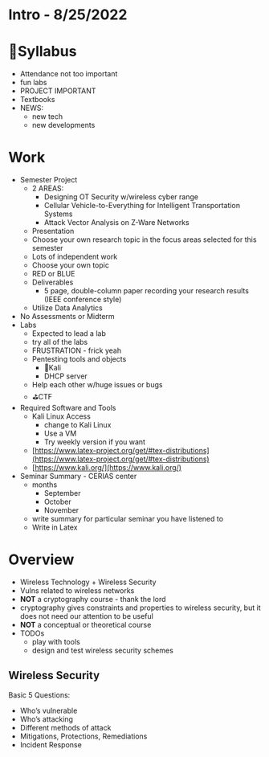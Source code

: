 # Intro - 8/25/2022

# 📃Syllabus

- Attendance not too important
- fun labs
- PROJECT IMPORTANT
- Textbooks
- NEWS:
    - new tech
    - new developments

# Work

- Semester Project
    - 2 AREAS:
        - Designing OT Security w/wireless cyber range
        - Cellular Vehicle-to-Everything for Intelligent Transportation Systems
        - Attack Vector Analysis on Z-Ware Networks
    - Presentation
    - Choose your own research topic in the focus areas selected for this semester
    - Lots of independent work
    - Choose your own topic
    - RED or BLUE
    - Deliverables
        - 5 page, double-column paper recording your research results (IEEE conference style)
    - Utilize Data Analytics
- No Assessments or Midterm
- Labs
    - Expected to lead a lab
    - try all of the labs
    - FRUSTRATION - frick yeah
    - Pentesting tools and objects
        - 🐲Kali
        - DHCP server
    - Help each other w/huge issues or bugs
    - ⛳CTF
- Required Software and Tools
    - Kali Linux Access
        - change to Kali Linux
        - Use a VM
        - Try weekly version if you want
    - [https://www.latex-project.org/get/#tex-distributions](https://www.latex-project.org/get/#tex-distributions)
    - [https://www.kali.org/](https://www.kali.org/)
- Seminar Summary - CERIAS center
    - months
        - September
        - October
        - November
    - write summary for particular seminar you have listened to
    - Write in Latex

# Overview

- Wireless Technology + Wireless Security
- Vulns related to wireless networks
- **NOT** a cryptography course - thank the lord
- cryptography gives constraints and properties to wireless security, but it does not need our attention to be useful
- **NOT** a conceptual or theoretical course
- TODOs
    - play with tools
    - design and test wireless security schemes

## Wireless Security

Basic 5 Questions:

- Who’s vulnerable
- Who’s attacking
- Different methods of attack
- Mitigations, Protections, Remediations
- Incident Response